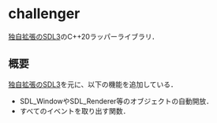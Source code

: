 # challenger
[独自拡張のSDL3](https://github.com/Y-T10/SDL)のC++20ラッパーライブラリ．

## 概要
[独自拡張のSDL3](https://github.com/Y-T10/SDL)を元に、以下の機能を追加している．
- SDL_WindowやSDL_Renderer等のオブジェクトの自動開放．
- すべてのイベントを取り出す関数．
